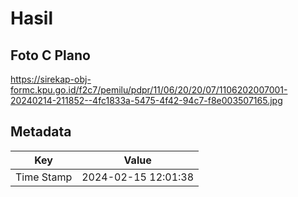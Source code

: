 # Hasil

## Foto C Plano

https://sirekap-obj-formc.kpu.go.id/f2c7/pemilu/pdpr/11/06/20/20/07/1106202007001-20240214-211852--4fc1833a-5475-4f42-94c7-f8e003507165.jpg


## Metadata

| Key        | Value               |
| ---------- | ------------------- |
| Time Stamp | 2024-02-15 12:01:38 |



